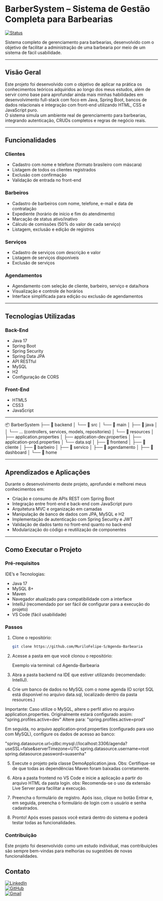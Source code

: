 # BarberSystem – Sistema de Gestão Completa para Barbearias

[![Status](https://img.shields.io/badge/status-finalizado-success)]()

Sistema completo de gerenciamento para barbearias, desenvolvido com o objetivo de facilitar a administração de uma barbearia por meio de um sistema de fácil usabilidade.

---

## Visão Geral

Este projeto foi desenvolvido com o objetivo de aplicar na prática os conhecimentos teóricos adquiridos ao longo dos meus estudos, além de servir como base para aprofundar ainda 
mais minhas habilidades em desenvolvimento full-stack com foco em Java, Spring Boot, bancos de dados relacionais e integração com front-end utilizando HTML, CSS e JavaScript puro.  
O sistema simula um ambiente real de gerenciamento para barbearias, integrando autenticação, CRUDs completos e regras de negócio reais.

---

## Funcionalidades

### Clientes
- Cadastro com nome e telefone (formato brasileiro com máscara)
- Listagem de todos os clientes registrados
- Exclusão com confirmação
- Validação de entrada no front-end

### Barbeiros
- Cadastro de barbeiros com nome, telefone, e-mail e data de contratação
- Expediente (horário de início e fim do atendimento)
- Marcação de status ativo/inativo
- Cálculo de comissões (50% do valor de cada serviço)
- Listagem, exclusão e edição de registros

### Serviços
- Cadastro de serviços com descrição e valor
- Listagem de serviços disponíveis
- Exclusão de serviços

### Agendamentos
- Agendamento com seleção de cliente, barbeiro, serviço e data/hora
- Visualização e controle de horários
- Interface simplificada para edição ou exclusão de agendamentos

---

## Tecnologias Utilizadas

### Back-End
- Java 17
- Spring Boot
- Spring Security
- Spring Data JPA
- API RESTful
- MySQL
- H2
- Configuração de CORS

### Front-End
- HTML5
- CSS3
- JavaScript

---

📦 BarberSystem
├── 📂 backend
│   └── 📂 src
│       └── 📂 main
│           ├── 📂 java
│           │   └── ... (controllers, services, models, repositories)
│           └── 📂 resources
│               ├── application.properties
│               ├── application-dev.properties
│               ├── application-prod.properties
│               └── data.sql
│
├── 📂 frontend
│   ├── 📂 cliente
│   ├── 📂 barbeiro
│   ├── 📂 servico
│   ├── 📂 agendamento
│   ├── 📂 dashboard
│   └── 📂 home

---

## Aprendizados e Aplicações

Durante o desenvolvimento deste projeto, aprofundei e melhorei meus conhecimentos em:

- Criação e consumo de APIs REST com Spring Boot
- Integração entre front-end e back-end com JavaScript puro
- Arquitetura MVC e organização em camadas
- Manipulação de banco de dados com JPA, MySQL e H2
- Implementação de autenticação com Spring Security e JWT
- Validação de dados tanto no front-end quanto no back-end
- Modularização do código e reutilização de componentes

---

## Como Executar o Projeto

### Pré-requisitos

IDE’s e Tecnologias:
- Java 17
- MySQL 8+
- Maven
- Navegador atualizado para compatibilidade com a interface
- IntelliJ (recomendado por ser fácil de configurar para a execução do projeto)
- VS Code (fácil usabilidade)

### Passos

1. Clone o repositório:
   ```bash
   git clone https://github.com/MuriloFelipe-S/Agenda-Barbearia

2. Acesse a pasta em que você clonou o repositório:

    Exemplo via terminal: cd Agenda-Barbearia

3. Abra a pasta backend na IDE que estiver utilizando (recomendado: IntelliJ).

4. Crie um banco de dados no MySQL com o nome agenda (O script SQL está disponível no arquivo data.sql, localizado dentro da pasta resources.)

  Importante: Caso utilize o MySQL, altere o perfil ativo no arquivo application.properties.
  Originalmente estará configurado assim: "spring.profiles.active=dev"
  Altere para: "spring.profiles.active=prod"

  Em seguida, no arquivo application-prod.properties (configurado para uso com MySQL), configure os dados de acesso ao banco:

  "spring.datasource.url=jdbc:mysql://localhost:3306/agenda?useSSL=false&serverTimezone=UTC
   spring.datasource.username=root
   spring.datasource.password=suasenha"

5. Execute o projeto pela classe DemoApplication.java.
    Obs: Certifique-se de que todas as dependências Maven foram baixadas corretamente.

6. Abra a pasta frontend no VS Code e inicie a aplicação a partir do arquivo HTML da pasta login.
    obs: Recomenda-se o uso da extensão Live Server para facilitar a execução.

7. Preencha o formulário de registro. Após isso, clique no botão Entrar e, em seguida, preencha o formulário de login com o usuário e senha cadastrados.

8. Pronto! Após esses passos você estará dentro do sistema e poderá testar todas as funcionalidades.


### Contribuição
Este projeto foi desenvolvido como um estudo individual, mas contribuições são sempre bem-vindas para melhorias ou sugestões de novas funcionalidades.

## Contato
[![LinkedIn](https://img.shields.io/badge/-LinkedIn-0A66C2?style=for-the-badge&logo=linkedin&logoColor=white)](https://www.linkedin.com/in/murilofelipe/)  
[![GitHub](https://img.shields.io/badge/-GitHub-181717?style=for-the-badge&logo=github&logoColor=white)](https://github.com/MuriloFelipe-S)  
[![Gmail](https://img.shields.io/badge/-Gmail-D14836?style=for-the-badge&logo=gmail&logoColor=white)](mailto:felipemurilo6@gmail.com)
